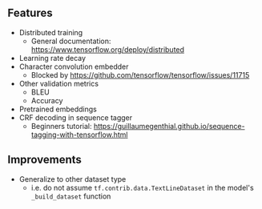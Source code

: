 ## Features

* Distributed training
  * General documentation: https://www.tensorflow.org/deploy/distributed
* Learning rate decay
* Character convolution embedder
  * Blocked by https://github.com/tensorflow/tensorflow/issues/11715
* Other validation metrics
  * BLEU
  * Accuracy
* Pretrained embeddings
* CRF decoding in sequence tagger
  * Beginners tutorial: https://guillaumegenthial.github.io/sequence-tagging-with-tensorflow.html

## Improvements

* Generalize to other dataset type
  * i.e. do not assume `tf.contrib.data.TextLineDataset` in the model's `_build_dataset` function
